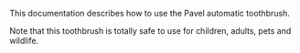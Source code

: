 This documentation describes how to use the Pavel automatic 
toothbrush. 

Note that this toothbrush is totally safe to use for children, adults, pets and wildlife.  

